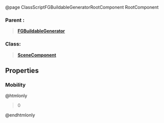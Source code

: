 @page ClassScriptFGBuildableGeneratorRootComponent RootComponent
### Parent :
<b><a href="_class_script_f_g_buildable_generator.html"><blockquote>FGBuildableGenerator</blockquote></a></b>
### Class:
<b><a href="_class_script_scene_component.html"><blockquote>SceneComponent</blockquote></a></b>
## Properties
### Mobility
@htmlonly
<blockquote>0</blockquote>
@endhtmlonly

